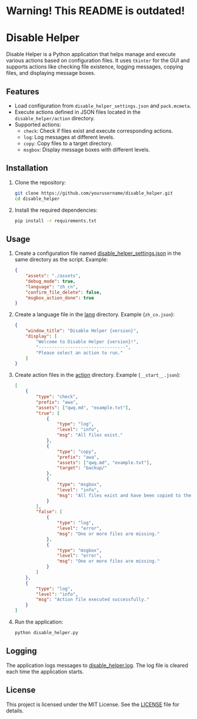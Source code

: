 # Warning! This README is outdated!

# Disable Helper

Disable Helper is a Python application that helps manage and execute various actions based on configuration files. It uses `tkinter` for the GUI and supports actions like checking file existence, logging messages, copying files, and displaying message boxes.

## Features

- Load configuration from `disable_helper_settings.json` and `pack.mcmeta`.
- Execute actions defined in JSON files located in the `disable_helper/action` directory.
- Supported actions:
  - `check`: Check if files exist and execute corresponding actions.
  - `log`: Log messages at different levels.
  - `copy`: Copy files to a target directory.
  - `msgbox`: Display message boxes with different levels.

## Installation

1. Clone the repository:

   ```sh
   git clone https://github.com/yourusername/disable_helper.git
   cd disable_helper
   ```
2. Install the required dependencies:

   ```sh
   pip install -r requirements.txt
   ```

## Usage

1. Create a configuration file named [disable_helper_settings.json](http://_vscodecontentref_/1) in the same directory as the script. Example:

   ```json
   {
       "assets": "./assets",
       "debug_mode": true,
       "language": "zh_cn",
       "confirm_file_delete": false,
       "msgbox_action_done": true
   }
   ```
2. Create a language file in the [lang](http://_vscodecontentref_/2) directory. Example (`zh_cn.json`):

   ```json
   {
       "window_title": "Disable Helper {version}",
       "display": [
           "Welcome to Disable Helper {version}!",
           "---------------------------------",
           "Please select an action to run."
       ]
   }
   ```
3. Create action files in the [action](http://_vscodecontentref_/3) directory. Example (`__start__.json`):

   ```json
   [
       {
           "type": "check",
           "prefix": "awa",
           "assets": ["qwq.md", "example.txt"],
           "true": [
               {
                   "type": "log",
                   "level": "info",
                   "msg": "All files exist."
               },
               {
                   "type": "copy",
                   "prefix": "awa",
                   "assets": ["qwq.md", "example.txt"],
                   "target": "backup/"
               },
               {
                   "type": "msgbox",
                   "level": "info",
                   "msg": "All files exist and have been copied to the backup directory."
               }
           ],
           "false": [
               {
                   "type": "log",
                   "level": "error",
                   "msg": "One or more files are missing."
               },
               {
                   "type": "msgbox",
                   "level": "error",
                   "msg": "One or more files are missing."
               }
           ]
       },
       {
           "type": "log",
           "level": "info",
           "msg": "Action file executed successfully."
       }
   ]
   ```
4. Run the application:

   ```sh
   python disable_helper.py
   ```

## Logging

The application logs messages to [disable_helper.log](http://_vscodecontentref_/4). The log file is cleared each time the application starts.

## License

This project is licensed under the MIT License. See the [LICENSE](http://_vscodecontentref_/5) file for details.
